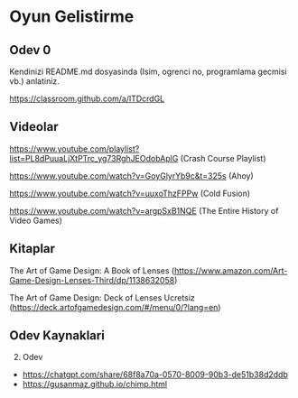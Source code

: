 # Oyun Gelistirme

## Odev 0

Kendinizi README.md dosyasinda (Isim, ogrenci no, programlama gecmisi vb.) anlatiniz.

https://classroom.github.com/a/lTDcrdGL

## Videolar

https://www.youtube.com/playlist?list=PL8dPuuaLjXtPTrc_yg73RghJEOdobAplG (Crash Course Playlist)

https://www.youtube.com/watch?v=GoyGlyrYb9c&t=325s (Ahoy)

https://www.youtube.com/watch?v=uuxoThzFPPw (Cold Fusion)

https://www.youtube.com/watch?v=argpSxB1NQE (The Entire History of Video Games)

## Kitaplar

The Art of Game Design: A Book of Lenses (https://www.amazon.com/Art-Game-Design-Lenses-Third/dp/1138632058)

The Art of Game Design: Deck of Lenses Ucretsiz (https://deck.artofgamedesign.com/#/menu/0/?lang=en)

## Odev Kaynaklari

2. Odev

* https://chatgpt.com/share/68f8a70a-0570-8009-90b3-de51b38d2ddb
*  https://gusanmaz.github.io/chimp.html




